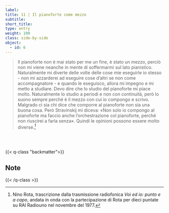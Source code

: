 ```yaml
---
label:
title: 11 | Il pianoforte come mezzo
subtitle:
short_title:
type: entry
weight: 100
class: side-by-side
object:
  - id: 6
---
```


>Il pianoforte non è mai stato per me un fine, è stato un mezzo, perciò non mi viene neanche in mente di soffermarmi sul lato pianistico. Naturalmente mi diverte delle volte delle cose mie eseguirle io stesso - non mi azzarderei ad eseguire cose d’altri se non come accompagnatore - e quando le eseguisco, allora mi impegno e mi metto a studiare. Devo dire che lo studio del pianoforte mi piace molto. Naturalmente lo studio a periodi e non con continuità, però lo suono sempre perché è il mezzo con cui io compongo e scrivo. Malgrado ci sia chi dice che comporre al pianoforte non sia una buona cosa. Però Stravinskij mi diceva: «Non solo io compongo al pianoforte ma faccio anche l’orchestrazione col pianoforte, perché non riuscirei a farla senza». Quindi le opinioni possono essere molto diverse.*[^1]*
<br>
<br>

{{< q-class "backmatter">}}
## Note
{{< /q-class >}}

[^1]: Nino Rota, trascrizione dalla trasmissione radiofonica *Voi ed io: punto e a capo*, andata in onda con la partecipazione di Rota per dieci puntate su RAI Radiouno nel novembre del 1977.
